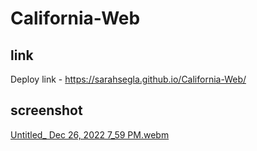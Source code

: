 # California-Web

## link
Deploy link - https://sarahsegla.github.io/California-Web/

## screenshot
[Untitled_ Dec 26, 2022 7_59 PM.webm](https://user-images.githubusercontent.com/117079336/209580126-377ff759-2120-49e9-aea4-e70336e9ebf3.webm)

